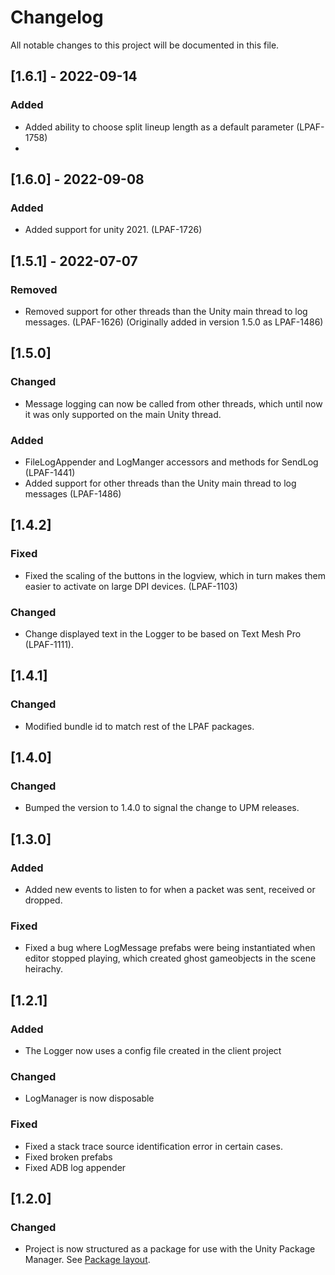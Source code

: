 # Changelog
All notable changes to this project will be documented in this file.

## [1.6.1] - 2022-09-14
### Added
- Added ability to choose split lineup length as a default parameter (LPAF-1758)
- 
## [1.6.0] - 2022-09-08
### Added
- Added support for unity 2021. (LPAF-1726)

## [1.5.1] - 2022-07-07
### Removed
- Removed support for other threads than the Unity main thread to log messages. (LPAF-1626) (Originally added in version 1.5.0 as LPAF-1486)

## [1.5.0]
### Changed
- Message logging can now be called from other threads, which until now it was only supported on the main Unity thread.

### Added
- FileLogAppender and LogManger accessors and methods for SendLog (LPAF-1441)
- Added support for other threads than the Unity main thread to log messages (LPAF-1486)

## [1.4.2]
### Fixed
- Fixed the scaling of the buttons in the logview, which in turn makes them easier to activate on large DPI devices. (LPAF-1103)
### Changed
- Change displayed text in the Logger to be based on Text Mesh Pro (LPAF-1111).

## [1.4.1]
### Changed
- Modified bundle id to match rest of the LPAF packages.

## [1.4.0]
### Changed
- Bumped the version to 1.4.0 to signal the change to UPM releases.

## [1.3.0]
### Added
- Added new events to listen to for when a packet was sent, received or dropped.

### Fixed
- Fixed a bug where LogMessage prefabs were being instantiated when editor stopped playing, which created ghost gameobjects in the scene heirachy.

## [1.2.1]
### Added
- The Logger now uses a config file created in the client project

### Changed
- LogManager is now disposable

### Fixed
- Fixed a stack trace source identification error in certain cases.
- Fixed broken prefabs
- Fixed ADB log appender

## [1.2.0]
### Changed
- Project is now structured as a package for use with the Unity Package Manager. See [Package layout](https://docs.unity3d.com/2019.1/Documentation/Manual/cus-layout.html).
